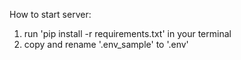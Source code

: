 How to start server:

1. run 'pip install -r requirements.txt' in your terminal
2. copy and rename '.env_sample' to '.env'

